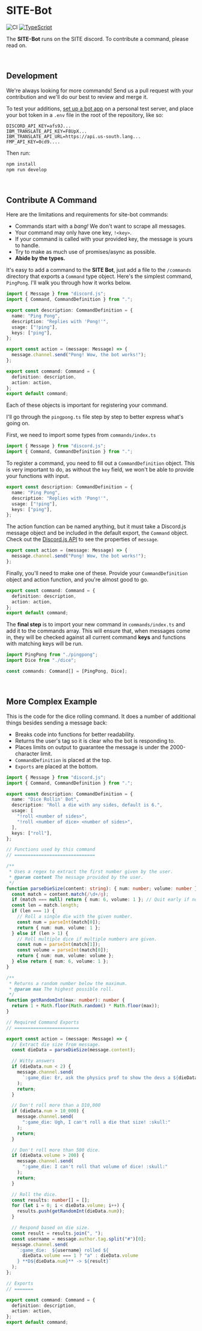 # SITE-Bot

![CI](https://github.com/ieee-uottawa/SITE-Bot/workflows/CI/badge.svg)
[![TypeScript](https://badges.frapsoft.com/typescript/code/typescript.svg?v=101)](https://github.com/ellerbrock/typescript-badges/)

The **SITE-Bot** runs on the SITE discord. To contribute a command, please read on.

<br />

## Development

We're always looking for more commands! Send us a pull request with your
contribution and we'll do our best to review and merge it.

To test your additions, [set up a bot
app](https://discordjs.guide/preparations/setting-up-a-bot-application.html) on
a personal test server, and place your bot token in a `.env` file in the root of
the repository, like so:

```
DISCORD_API_KEY=afs9J...
IBM_TRANSLATE_API_KEY=F8UpX...
IBM_TRANSLATE_API_URL=https://api.us-south.lang...
FMP_API_KEY=0cd9....
```

Then run:

```sh
npm install
npm run develop
```

<br />

## Contribute A Command

Here are the limitations and requirements for site-bot commands:

- Commands start with a _bang!_ We don't want to scrape all messages.
- Your command may only have one key, `!<key>`.
- If your command is called with your provided key, the message is yours to handle.
- Try to make as much use of promises/async as possible.
- **Abide by the types.**

It's easy to add a command to the **SITE Bot**, just add a file to the
`/commands` directory that exports a `Command` type object. Here's the
simplest command, `PingPong`. I'll walk you through how it works below.

```typescript
import { Message } from "discord.js";
import { Command, CommandDefinition } from ".";

export const description: CommandDefinition = {
  name: "Ping Pong",
  description: "Replies with 'Pong!'",
  usage: ["!ping"],
  keys: ["ping"],
};

export const action = (message: Message) => {
  message.channel.send("Pong! Wow, the bot works!");
};

export const command: Command = {
  definition: description,
  action: action,
};
export default command;
```

Each of these objects is important for registering your command.

I'll go through the `pingpong.ts` file step by step to better express what's
going on.

First, we need to import some types from `commands/index.ts`

```typescript
import { Message } from "discord.js";
import { Command, CommandDefinition } from ".";
```

To register a command, you need to fill out a `CommandDefinition` object. This
is very important to do, as without the `key` field, we won't be able to provide
your functions with input.

```typescript
export const description: CommandDefinition = {
  name: "Ping Pong",
  description: "Replies with 'Pong!'",
  usage: ["!ping"],
  keys: ["ping"],
};
```

The action function can be named anything, but it must take a Discord.js message
object and be included in the default export, the `Command` object. Check out
the [Discord.js API](https://discord.js.org/#/docs/main/stable/class/Message) to see the properties of `message`.

```typescript
export const action = (message: Message) => {
  message.channel.send("Pong! Wow, the bot works!");
};
```

Finally, you'll need to make one of these. Provide your `CommandDefinition`
object and action function, and you're almost good to go.

```typescript
export const command: Command = {
  definition: description,
  action: action,
};
export default command;
```

The **final step** is to import your new command in `commands/index.ts` and add
it to the commands array. This will ensure that, when messages come in, they
will be checked against all current command **keys** and functions with matching
keys will be run.

```typescript
import PingPong from "./pingpong";
import Dice from "./dice";

const commands: Command[] = [PingPong, Dice];
```

<br />

## More Complex Example

This is the code for the dice rolling command. It does a number of additional
things besides sending a message back:

- Breaks code into functions for better readability.
- Returns the user's tag so it is clear who the bot is responding to.
- Places limits on output to guarantee the message is under the 2000-character limit.
- `CommandDefinition` is placed at the top.
- `Exports` are placed at the bottom.

```typescript
import { Message } from "discord.js";
import { Command, CommandDefinition } from ".";

export const description: CommandDefinition = {
  name: "Dice Rollin' Bot",
  description: "Roll a die with any sides, default is 6.",
  usage: [
    "!roll <number of sides>",
    "!roll <number of dice> <number of sides>",
  ],
  keys: ["roll"],
};

// Functions used by this command
// ==============================

/**
 * Uses a regex to extract the first number given by the user.
 * @param content The message provided by the user.
 */
function parseDieSize(content: string): { num: number; volume: number } {
  const match = content.match(/\d+/g);
  if (match === null) return { num: 6, volume: 1 }; // Quit early if no matches found.
  const len = match.length;
  if (len === 1) {
    // Roll a single die with the given number.
    const num = parseInt(match[0]);
    return { num: num, volume: 1 };
  } else if (len > 1) {
    // Roll multiple dice if multiple numbers are given.
    const num = parseInt(match[1]);
    const volume = parseInt(match[0]);
    return { num: num, volume: volume };
  } else return { num: 6, volume: 1 };
}

/**
 * Returns a random number below the maximum.
 * @param max The highest possible roll.
 */
function getRandomInt(max: number): number {
  return 1 + Math.floor(Math.random() * Math.floor(max));
}

// Required Command Exports
// ========================

export const action = (message: Message) => {
  // Extract die size from message.
  const dieData = parseDieSize(message.content);

  // Witty answers
  if (dieData.num < 2) {
    message.channel.send(
      `:game_die: Er, ask the physics prof to show the devs a ${dieData.num}-sided die  :wink:`
    );
    return;
  }

  // Don't roll more than a D10,000
  if (dieData.num > 10_000) {
    message.channel.send(
      ":game_die: Ugh, I can't roll a die that size! :skull:"
    );
    return;
  }

  // Don't roll more than 500 dice.
  if (dieData.volume > 200) {
    message.channel.send(
      ":game_die: I can't roll that volume of dice! :skull:"
    );
    return;
  }

  // Roll the dice.
  const results: number[] = [];
  for (let i = 0; i < dieData.volume; i++) {
    results.push(getRandomInt(dieData.num));
  }

  // Respond based on die size.
  const result = results.join(", ");
  const username = message.author.tag.split("#")[0];
  message.channel.send(
    `:game_die:  ${username} rolled ${
      dieData.volume === 1 ? "a" : dieData.volume
    } **D${dieData.num}** -> ${result}`
  );
};

// Exports
// =======

export const command: Command = {
  definition: description,
  action: action,
};
export default command;
```
